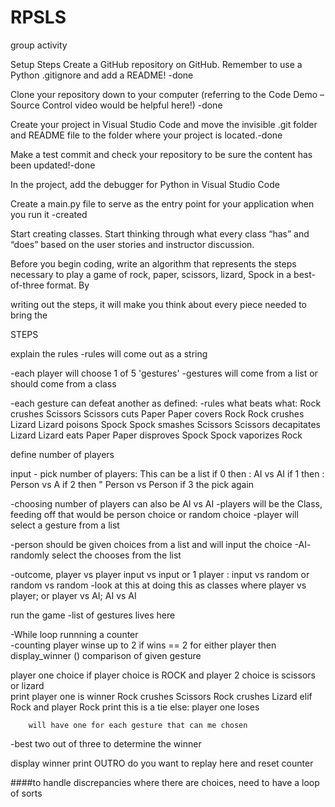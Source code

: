 # RPSLS
group activity

Setup Steps
Create a GitHub repository on GitHub. Remember to use a Python .gitignore and add a README! -done

Clone your repository down to your computer (referring to the Code Demo – Source Control video would be helpful here!) -done

Create your project in Visual Studio Code and move the invisible .git folder and README file to the folder where your project is located.-done

Make a test commit and check your repository to be sure the content has been updated!-done

In the project, add the debugger for Python in Visual Studio Code 

Create a main.py file to serve as the entry point for your application when you run it -created

Start creating classes. Start thinking through what every class “has” and “does” based on the user stories and instructor discussion.

Before you begin coding, write an algorithm that represents the steps necessary to play a game of rock, paper, scissors, lizard, Spock in a best-of-three format. By 

writing out the steps, it will make you think about every piece needed to bring the 





STEPS


explain the rules
-rules will come out as a string

-each player will choose 1 of 5 'gestures'
  -gestures will come from a list or should come from a class
  
  

-each gesture can defeat another as defined:
  -rules what beats what:
    Rock crushes Scissors
    Scissors cuts Paper 
    Paper covers Rock
    Rock crushes Lizard
    Lizard poisons Spock
    Spock smashes Scissors
    Scissors decapitates Lizard
    Lizard eats Paper
    Paper disproves Spock
    Spock vaporizes Rock

  

define number of players

input - pick number of players:  This can be a list
  if 0 then : AI vs AI
  if 1 then : Person vs A
  if 2 then " Person vs Person
  if 3 the pick again


-choosing number of players can also be AI vs AI
-players will be the Class,  feeding off that would be person choice or random choice
-player will select a gesture from a list
  
  -person should be given choices from a list and will input the choice
  -AI- randomly select the chooses from the list
  

-outcome, player vs player input vs input or 1 player : input vs random or random vs random
-look at this at doing this as classes where player vs player;  or player vs AI; AI vs AI


run the game
  -list of gestures lives here
  
  -While loop runnning a counter  
     -counting player winse up to 2
      if wins  == 2 for either player then display_winner ()
        comparison of given gesture

  player one choice
    if player choice is ROCK and player 2 choice is scissors or lizard  
          print player one is winner
            Rock crushes Scissors
            Rock crushes Lizard
          elif Rock and player Rock 
            print this is a tie
          else:  player one loses
          
        will have one for each gesture that can me chosen
        
   -best two out of three to determine the winner

        


display winner
print OUTRO
  do you want to replay here and reset counter
  
  ####to handle discrepancies where there are choices, need to have a loop of sorts
  
  
  





